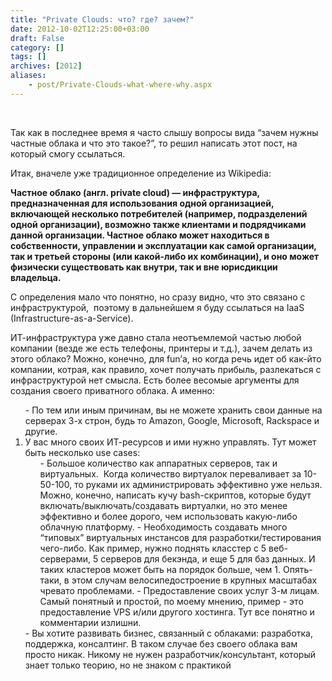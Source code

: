 ```yaml
---
title: "Private Clouds: что? где? зачем?"
date: 2012-10-02T12:25:00+03:00
draft: False
category: []
tags: []
archives: [2012]
aliases:
    - post/Private-Clouds-what-where-why.aspx
---
```



 

Так как в последнее время я часто слышу вопросы вида “зачем нужны частные облака и что это такое?”, то решил написать этот пост, на который смогу ссылаться.

Итак, вначеле уже традиционное определение из Wikipedia:

****Частное облако** (англ. private cloud) — инфраструктура, предназначенная для использования одной организацией, включающей несколько потребителей (например, подразделений одной организации), возможно также клиентами и подрядчиками данной организации. Частное облако может находиться в собственности, управлении и эксплуатации как самой организации, так и третьей стороны (или какой-либо их комбинации), и оно может физически существовать как внутри, так и вне юрисдикции владельца.**

С определения мало что понятно, но сразу видно, что это связано с инфраструктурой,  поэтому в дальнейшем я буду ссылаться на IaaS (Infrastructure-as-a-Service). 

ИТ-инфраструктура уже давно стала неотъемлемой частью любой компании (везде же есть телефоны, принтеры и т.д.), зачем делать из этого облако? Можно, конечно, для fun’а, но когда речь идет об как-йто компании, котрая, как правило, хочет получать прибыль, разлекаться с инфраструктурой нет смысла. Есть более весомые аргументы для создания своего приватного облака. А именно:

<ol>
- По тем или иным причинам, вы не можете хранить свои данные на серверах 3-х строн, будь то Amazon, Google, Microsoft, Rackspace и другие.
<li>У вас много своих ИТ-ресурсов и ими нужно управлять. Тут может быть несколько use cases:
<ul>
- Большое количество как аппаратных серверов, так и виртуальных.  Когда количество виртуалок переваливает за 10-50-100, то руками их администрировать эффективно уже нельзя. Можно, конечно, написать кучу bash-скриптов, которые будут включать/выключать/создавать виртуалки, но это менее эффективно и более дорого, чем использовать какую-либо облачную платформу.
- Необходимость создавать много “типовых” виртуальных инстансов для разработки/тестирования чего-либо. Как пример, нужно поднять класстер с 5 веб-серверами, 5 серверов для бекэнда, и еще 5 для баз данных. И таких кластеров может быть на порядок больше, чем 1. Опять-таки, в этом случам велосипедостроение в крупных масштабах чревато проблемами.
- Предоставление своих услуг 3-м лицам. Самый понятный и простой, по моему мнению, пример - это предоставление VPS и/или другого хостинга. Тут все понятно и комментарии излишни.
</ul>
</li>
- Вы хотите развивать бизнес, связанный с облаками: разработка, поддержка, консалтинг. В таком случае без своего облака вам просто никак. Никому не нужен разработчик/консультант, который знает только теорию, но не знаком с практикой
</ol>

 

